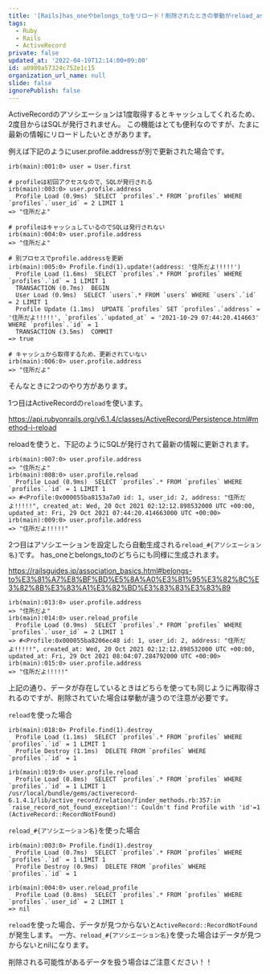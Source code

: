 ```yaml
---
title: '[Rails]has_oneやbelongs_toをリロード！削除されたときの挙動がreload_associationとreloadで違うので注意！'
tags:
  - Ruby
  - Rails
  - ActiveRecord
private: false
updated_at: '2022-04-19T12:14:00+09:00'
id: a0980a57324c752e1c15
organization_url_name: null
slide: false
ignorePublish: false
---
```

ActiveRecordのアソシエーションは1度取得するとキャッシュしてくれるため、2度目からはSQLが発行されません。
この機能はとても便利なのですが、たまに最新の情報にリロードしたいときがあります。

例えば下記のようにuser.profile.addressが別で更新された場合です。

```irb
irb(main):001:0> user = User.first

# profileは初回アクセスなので、SQLが発行される
irb(main):003:0> user.profile.address
  Profile Load (0.9ms)  SELECT `profiles`.* FROM `profiles` WHERE `profiles`.`user_id` = 2 LIMIT 1
=> "住所だよ"

# profileはキャッシュしているのでSQLは発行されない
irb(main):004:0> user.profile.address
=> "住所だよ"

# 別プロセスでprofile.addressを更新
irb(main):005:0> Profile.find(1).update!(address: '住所だよ!!!!!')
  Profile Load (1.6ms)  SELECT `profiles`.* FROM `profiles` WHERE `profiles`.`id` = 1 LIMIT 1
  TRANSACTION (0.7ms)  BEGIN
  User Load (0.9ms)  SELECT `users`.* FROM `users` WHERE `users`.`id` = 2 LIMIT 1
  Profile Update (1.1ms)  UPDATE `profiles` SET `profiles`.`address` = '住所だよ!!!!!', `profiles`.`updated_at` = '2021-10-29 07:44:20.414663' WHERE `profiles`.`id` = 1
  TRANSACTION (3.5ms)  COMMIT
=> true

# キャッシュから取得するため、更新されていない
irb(main):006:0> user.profile.address
=> "住所だよ"
```


そんなときに2つのやり方があります。

1つ目はActiveRecordの`reload`を使います。

https://api.rubyonrails.org/v6.1.4/classes/ActiveRecord/Persistence.html#method-i-reload

reloadを使うと、下記のようにSQLが発行されて最新の情報に更新されます。

```irb
irb(main):007:0> user.profile.address
=> "住所だよ"
irb(main):008:0> user.profile.reload
  Profile Load (0.9ms)  SELECT `profiles`.* FROM `profiles` WHERE `profiles`.`id` = 1 LIMIT 1
=> #<Profile:0x000055ba8153a7a0 id: 1, user_id: 2, address: "住所だよ!!!!!", created_at: Wed, 20 Oct 2021 02:12:12.898532000 UTC +00:00, updated_at: Fri, 29 Oct 2021 07:44:20.414663000 UTC +00:00>
irb(main):009:0> user.profile.address
=> "住所だよ!!!!!"
```

2つ目はアソシエーションを設定したら自動生成される`reload_#{アソシエーション名}`です。
has_oneとbelongs_toのどちらにも同様に生成されます。

https://railsguides.jp/association_basics.html#belongs-to%E3%81%A7%E8%BF%BD%E5%8A%A0%E3%81%95%E3%82%8C%E3%82%8B%E3%83%A1%E3%82%BD%E3%83%83%E3%83%89

```irb
irb(main):013:0> user.profile.address
=> "住所だよ"
irb(main):014:0> user.reload_profile
  Profile Load (0.9ms)  SELECT `profiles`.* FROM `profiles` WHERE `profiles`.`user_id` = 2 LIMIT 1
=> #<Profile:0x000055ba8206ec48 id: 1, user_id: 2, address: "住所だよ!!!!!", created_at: Wed, 20 Oct 2021 02:12:12.898532000 UTC +00:00, updated_at: Fri, 29 Oct 2021 08:04:07.284792000 UTC +00:00>
irb(main):015:0> user.profile.address
=> "住所だよ!!!!!"
```

上記の通り、データが存在しているときはどちらを使っても同じように再取得されるのですが、削除されていた場合は挙動が違うので注意が必要です。

`reload`を使った場合

```irb
irb(main):018:0> Profile.find(1).destroy
  Profile Load (1.1ms)  SELECT `profiles`.* FROM `profiles` WHERE `profiles`.`id` = 1 LIMIT 1
  Profile Destroy (1.1ms)  DELETE FROM `profiles` WHERE `profiles`.`id` = 1

irb(main):019:0> user.profile.reload
  Profile Load (0.8ms)  SELECT `profiles`.* FROM `profiles` WHERE `profiles`.`id` = 1 LIMIT 1
/usr/local/bundle/gems/activerecord-6.1.4.1/lib/active_record/relation/finder_methods.rb:357:in `raise_record_not_found_exception!': Couldn't find Profile with 'id'=1 (ActiveRecord::RecordNotFound)
```

`reload_#{アソシエーション名}`を使った場合

```irb
irb(main):003:0> Profile.find(1).destroy
  Profile Load (0.7ms)  SELECT `profiles`.* FROM `profiles` WHERE `profiles`.`id` = 1 LIMIT 1
  Profile Destroy (0.9ms)  DELETE FROM `profiles` WHERE `profiles`.`id` = 1

irb(main):004:0> user.reload_profile
  Profile Load (0.8ms)  SELECT `profiles`.* FROM `profiles` WHERE `profiles`.`user_id` = 2 LIMIT 1
=> nil
```

`reload`を使った場合、データが見つからないと`ActiveRecord::RecordNotFound`が発生します。
一方、`reload_#{アソシエーション名}`を使った場合はデータが見つからないとnilになります。

削除される可能性があるデータを扱う場合はご注意ください！！
